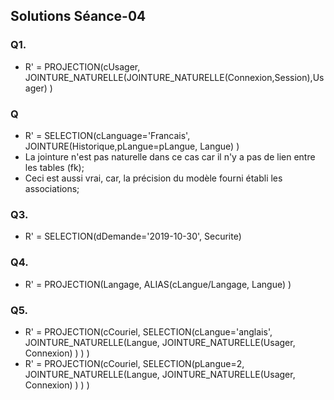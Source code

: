 ## Solutions Séance-04

### Q1.
  + R' = PROJECTION(cUsager, JOINTURE_NATURELLE(JOINTURE_NATURELLE(Connexion,Session),Usager) )
  
### Q
  + R' = SELECTION(cLanguage='Francais', JOINTURE(Historique,pLangue=pLangue, Langue) )
  + La jointure n'est pas naturelle dans ce cas car il n'y a pas de lien entre les tables (fk);
  + Ceci est aussi vrai, car, la précision du modèle fourni établi les associations;
  
### Q3.
  + R' = SELECTION(dDemande='2019-10-30', Securite)

### Q4.
 + R' = PROJECTION(Langage, ALIAS(cLangue/Langage, Langue) )

### Q5. 
  + R' = PROJECTION(cCouriel, SELECTION(cLangue='anglais', JOINTURE_NATURELLE(Langue, JOINTURE_NATURELLE(Usager, Connexion) ) ) )
  + R' = PROJECTION(cCouriel, SELECTION(pLangue=2, JOINTURE_NATURELLE(Langue, JOINTURE_NATURELLE(Usager, Connexion) ) ) )
